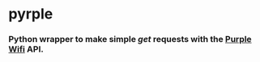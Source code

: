 # pyrple
### Python wrapper to make simple *get* requests with the <a href="http://purple.ai/">Purple Wifi</a> API.
